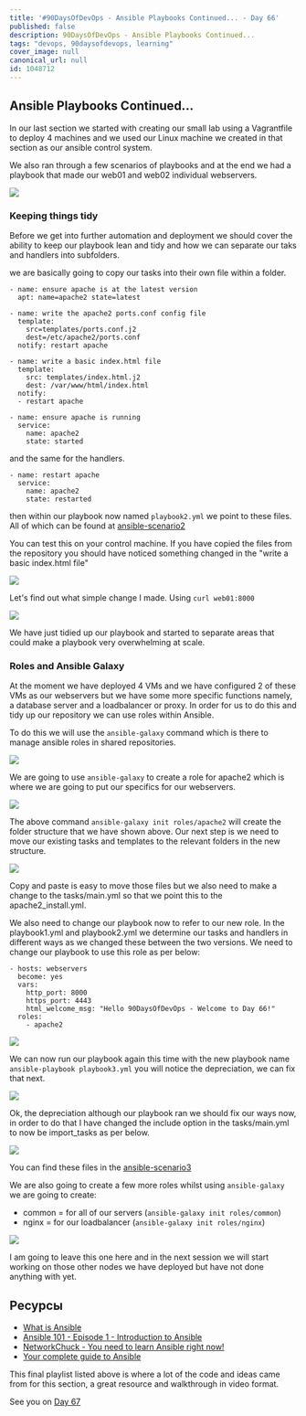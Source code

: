 ```yaml
---
title: '#90DaysOfDevOps - Ansible Playbooks Continued... - Day 66'
published: false
description: 90DaysOfDevOps - Ansible Playbooks Continued...
tags: "devops, 90daysofdevops, learning"
cover_image: null
canonical_url: null
id: 1048712
---
```

## Ansible Playbooks Continued...

In our last section we started with creating our small lab using a Vagrantfile to deploy 4 machines and we used our Linux machine we created in that section as our ansible control system. 

We also ran through a few scenarios of playbooks and at the end we had a playbook that made our web01 and web02 individual webservers. 

![](../images/Day66_config1.png?v1)

### Keeping things tidy

Before we get into further automation and deployment we should cover the ability to keep our playbook lean and tidy and how we can separate our taks and handlers into subfolders. 

we are basically going to copy our tasks into their own file within a folder.

```
- name: ensure apache is at the latest version
  apt: name=apache2 state=latest

- name: write the apache2 ports.conf config file
  template: 
    src=templates/ports.conf.j2 
    dest=/etc/apache2/ports.conf
  notify: restart apache

- name: write a basic index.html file
  template:
    src: templates/index.html.j2
    dest: /var/www/html/index.html
  notify:
  - restart apache

- name: ensure apache is running
  service:
    name: apache2
    state: started
```

and the same for the handlers. 

```
- name: restart apache
  service:
    name: apache2
    state: restarted
```

then within our playbook now named `playbook2.yml` we point to these files. All of which can be found at [ansible-scenario2](Days/../Configmgmt/ansible-scenario2/)

You can test this on your control machine. If you have copied the files from the repository you should have noticed something changed in the "write a basic index.html file"

![](../images/Day66_config2.png?v1)

Let's find out what simple change I made. Using `curl web01:8000` 

![](../images/Day66_config3.png?v1)

We have just tidied up our playbook and started to separate areas that could make a playbook very overwhelming at scale.

### Roles and Ansible Galaxy

At the moment we have deployed 4 VMs and we have configured 2 of these VMs as our webservers but we have some more specific functions namely, a database server and a loadbalancer or proxy. In order for us to do this and tidy up our repository we can use roles within Ansible. 

To do this we will use the `ansible-galaxy` command which is there to manage ansible roles in shared repositories. 

![](../images/Day66_config4.png?v1)

We are going to use `ansible-galaxy` to create a role for apache2 which is where we are going to put our specifics for our webservers. 

![](../images/Day66_config5.png?v1)

The above command `ansible-galaxy init roles/apache2` will create the folder structure that we have shown above. Our next step is we need to move our existing tasks and templates to the relevant folders in the new structure. 

![](../images/Day66_config6.png?v1)

Copy and paste is easy to move those files but we also need to make a change to the tasks/main.yml so that we point this to the apache2_install.yml. 

We also need to change our playbook now to refer to our new role. In the playbook1.yml and playbook2.yml we determine our tasks and handlers in different ways as we changed these between the two versions. We need to change our playbook to use this role as per below: 

```
- hosts: webservers
  become: yes
  vars:
    http_port: 8000
    https_port: 4443
    html_welcome_msg: "Hello 90DaysOfDevOps - Welcome to Day 66!"
  roles:
    - apache2
```

![](../images/Day66_config7.png?v1)

We can now run our playbook again this time with the new playbook name `ansible-playbook playbook3.yml` you will notice the depreciation, we can fix that next.  

![](../images/Day66_config8.png?v1)

Ok, the depreciation although our playbook ran we should fix our ways now, in order to do that I have changed the include option in the tasks/main.yml to now be import_tasks as per below. 

![](../images/Day66_config9.png?v1)

You can find these files in the [ansible-scenario3](Days/Configmgmt/ansible-scenario3)

We are also going to create a few more roles whilst using `ansible-galaxy` we are going to create: 

- common = for all of our servers (`ansible-galaxy init roles/common`)
- nginx = for our loadbalancer (`ansible-galaxy init roles/nginx`)

![](../images/Day66_config10.png?v1)

I am going to leave this one here and in the next session we will start working on those other nodes we have deployed but have not done anything with yet. 

## Ресурсы 

- [What is Ansible](https://www.youtube.com/watch?v=1id6ERvfozo)
- [Ansible 101 - Episode 1 - Introduction to Ansible](https://www.youtube.com/watch?v=goclfp6a2IQ)
- [NetworkChuck - You need to learn Ansible right now!](https://www.youtube.com/watch?v=5hycyr-8EKs&t=955s)
- [Your complete guide to Ansible](https://www.youtube.com/playlist?list=PLnFWJCugpwfzTlIJ-JtuATD2MBBD7_m3u)

This final playlist listed above is where a lot of the code and ideas came from for this section, a great resource and walkthrough in video format. 

See you on [Day 67](day67.md)

